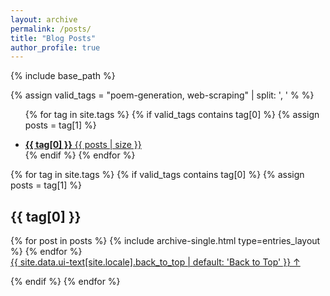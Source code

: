 ```yaml
---
layout: archive
permalink: /posts/
title: "Blog Posts"
author_profile: true
---
```


{% include base_path %}

{% assign valid_tags = "poem-generation, web-scraping" | split: ', ' % %}

<ul class="taxonomy__index">

{% for tag in site.tags %}
{% if valid_tags contains tag[0] %}
{% assign posts = tag[1] %}
  <li>
  <a href="#{{ tag[0] }}">
        <strong>{{ tag[0] }}</strong> <span class="taxonomy__count">{{ posts | size }}</span>
    </a>
</li>
{% endif %}
{% endfor %}
</ul>

{% for tag in site.tags %}
{% if valid_tags contains tag[0] %}
{% assign posts = tag[1] %}

<section id="{{ tag[0] }}" class="taxonomy__section">
    <h2 class="archive__subtitle">{{ tag[0] }}</h2>
    <div class="entries-{{ entries_layout }}">
      {% for post in posts %}
        {% include archive-single.html type=entries_layout %}
      {% endfor %}
    </div>
    <a href="#page-title" class="back-to-top">{{ site.data.ui-text[site.locale].back_to_top | default: 'Back to Top' }} &uarr;</a>
</section>


{% endif %}
{% endfor %}
